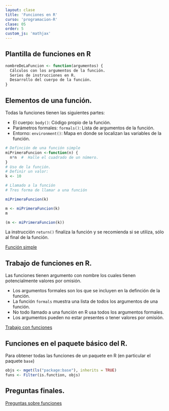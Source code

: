 ```yaml
---
layout: clase
title: 'Funciones en R'
curso: 'programacion-R'
clase: 05
order: 5
custom_js: 'mathjax'
---
```


## Plantilla de funciones en R

``` r
nombreDeLaFuncion <- function(argumentos) {
  Cálculos con los argumentos de la función.
  Series de instrucciones en R.
  Desarrollo del cuerpo de la función.
}
```

## Elementos de una función.

Todas la funciones tienen las siguientes partes:

  - El cuerpo: `body()`: Código propio de la función.
  - Parámetros formales: `formals()`: Lista de argumentos de la función.
  - Entorno: `environment()`: Mapa en donde se localizan
    las variables de la función.

``` r
# Definción de una función simple
miPrimeraFuncion <-function(n) {
  n*n  #  Halle el cuadrado de un número.
}
# Uso de la función.
# Definir un valor:
k <- 10

# Llamado a la función
# Tres forma de llamar a una función

miPrimeraFuncion(k)

m <- miPrimeraFuncion(k)
m

(m <- miPrimeraFuncion(k))
```

La instrucción `return()` finaliza la función y se recomienda si se
utiliza, sólo al final de la función.

[Función simple](06funciones01.html)

## Trabajo de funciones en R.

Las funciones tienen argumento con nombre los cuales
tienen potencialmente valores por omisión.

- Los argumentos formales son los que se incluyen en la definción de la función.
- La función `formals` muestra una lista de todos los argumentos de una función.
- No todo llamado a una función en R usa todos los argumentos formales.
- Los argumentos pueden no estar presentes o tener valores por omisión.


[Trabajo con funciones](06funciones02.html)

## Funciones en el paquete básico del R.

Para obtener todas las funciones de un paquete en R (en particular el paquete
  `base`)

``` r
objs <- mget(ls("package:base"), inherits = TRUE)
funs <- Filter(is.function, objs)
```

## Preguntas finales.

[Preguntas sobre funciones](06funciones03.html)
